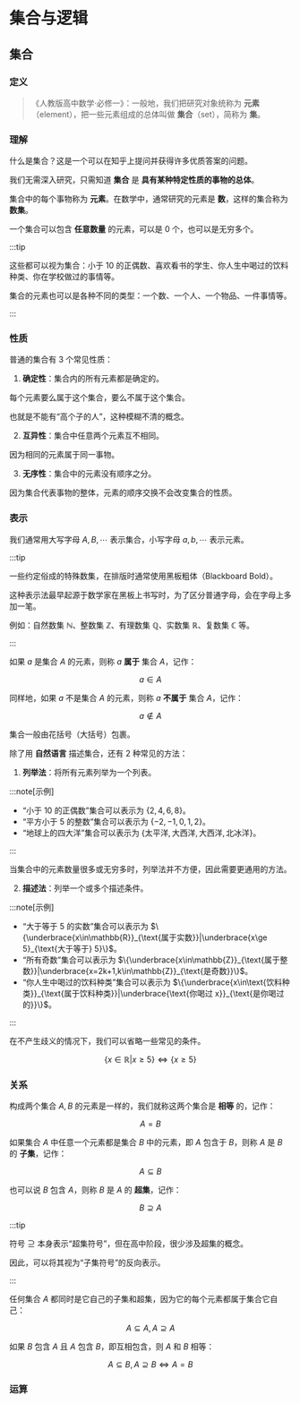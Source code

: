 # 集合与逻辑

## 集合

### 定义

> 《人教版高中数学·必修一》：一般地，我们把研究对象统称为 **元素**（element），把一些元素组成的总体叫做 **集合**（set），简称为 **集**。

### 理解

什么是集合？这是一个可以在知乎上提问并获得许多优质答案的问题。

我们无需深入研究，只需知道 **集合** 是 **具有某种特定性质的事物的总体**。

集合中的每个事物称为 **元素**。在数学中，通常研究的元素是 **数**，这样的集合称为 **数集**。

一个集合可以包含 **任意数量** 的元素，可以是 $0$ 个，也可以是无穷多个。

:::tip

这些都可以视为集合：小于 $10$ 的正偶数、喜欢看书的学生、你人生中喝过的饮料种类、你在学校做过的事情等。

集合的元素也可以是各种不同的类型：一个数、一个人、一个物品、一件事情等。

:::

### 性质

普通的集合有 $3$ 个常见性质：

1. **确定性**：集合内的所有元素都是确定的。

每个元素要么属于这个集合，要么不属于这个集合。

也就是不能有“高个子的人”，这种模糊不清的概念。

2. **互异性**：集合中任意两个元素互不相同。

因为相同的元素属于同一事物。

3. **无序性**：集合中的元素没有顺序之分。

因为集合代表事物的整体，元素的顺序交换不会改变集合的性质。

### 表示

我们通常用大写字母 $A,B,\cdots$ 表示集合，小写字母 $a,b,\cdots$ 表示元素。

:::tip

一些约定俗成的特殊数集，在排版时通常使用黑板粗体（Blackboard Bold）。

这种表示法最早起源于数学家在黑板上书写时，为了区分普通字母，会在字母上多加一笔。

例如：自然数集 $\mathbb{N}$、整数集 $\mathbb{Z}$、有理数集 $\mathbb{Q}$、实数集 $\mathbb{R}$、复数集 $\mathbb{C}$ 等。

:::

如果 $a$ 是集合 $A$ 的元素，则称 $a$ **属于** 集合 $A$，记作：

$$
a\in A
$$

同样地，如果 $a$ 不是集合 $A$ 的元素，则称 $a$ **不属于** 集合 $A$，记作：

$$
a\notin A
$$

集合一般由花括号（大括号）包裹。

除了用 **自然语言** 描述集合，还有 $2$ 种常见的方法：

1. **列举法**：将所有元素列举为一个列表。

:::note[示例]

- “小于 $10$ 的正偶数”集合可以表示为 $\{2,4,6,8\}$。
- “平方小于 $5$ 的整数”集合可以表示为 $\{-2,-1,0,1,2\}$。
- “地球上的四大洋”集合可以表示为 $\{\text{太平洋},\text{大西洋},\text{大西洋},\text{北冰洋}\}$。

:::

当集合中的元素数量很多或无穷多时，列举法并不方便，因此需要更通用的方法。

2. **描述法**：列举一个或多个描述条件。

:::note[示例]

- “大于等于 $5$ 的实数”集合可以表示为 $\{\underbrace{x\in\mathbb{R}}_{\text{属于实数}}|\underbrace{x\ge 5}_{\text{大于等于} 5}\}$。
- “所有奇数”集合可以表示为 $\{\underbrace{x\in\mathbb{Z}}_{\text{属于整数}}|\underbrace{x=2k+1,k\in\mathbb{Z}}_{\text{是奇数}}\}$。
- “你人生中喝过的饮料种类”集合可以表示为 $\{\underbrace{x\in\text{饮料种类}}_{\text{属于饮料种类}}|\underbrace{\text{你喝过 x}}_{\text{是你喝过的}}\}$。

:::

在不产生歧义的情况下，我们可以省略一些常见的条件。

$$
\{x\in\mathbb{R}|x\ge 5\}\iff\{x\ge 5\}
$$

### 关系

构成两个集合 $A,B$ 的元素是一样的，我们就称这两个集合是 **相等** 的，记作：

$$
A=B
$$

如果集合 $A$ 中任意一个元素都是集合 $B$ 中的元素，即 $A$ 包含于 $B$，则称 $A$ 是 $B$ 的 **子集**，记作：

$$
A\subseteq B
$$

也可以说 $B$ 包含 $A$，则称 $B$ 是 $A$ 的 **超集**，记作：

$$
B\supseteq A
$$

:::tip

符号 $\supseteq$ 本身表示“超集符号”，但在高中阶段，很少涉及超集的概念。

因此，可以将其视为“子集符号”的反向表示。

:::

任何集合 $A$ 都同时是它自己的子集和超集，因为它的每个元素都属于集合它自己：

$$
A\subseteq A,A\supseteq A
$$

如果 $B$ 包含 $A$ 且 $A$ 包含 $B$，即互相包含，则 $A$ 和 $B$ 相等：

$$
A\subseteq B,A\supseteq B\iff A=B
$$

### 运算
